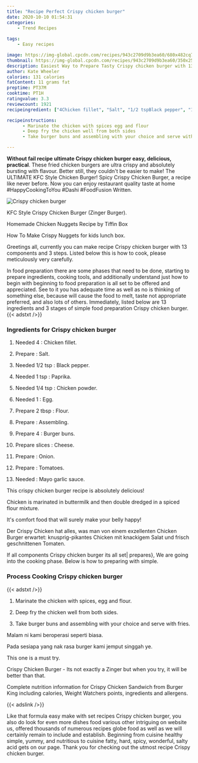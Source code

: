 ```yaml
---
title: "Recipe Perfect Crispy chicken burger"
date: 2020-10-10 01:54:31
categories:
    - Trend Recipes
    
tags:
    - Easy recipes

image: https://img-global.cpcdn.com/recipes/943c2709d9b3ea60/680x482cq70/crispy-chicken-burger-recipe-main-photo.jpg
thumbnail: https://img-global.cpcdn.com/recipes/943c2709d9b3ea60/350x250cq70/crispy-chicken-burger-recipe-main-photo.jpg
description: Easiest Way to Prepare Tasty Crispy chicken burger with 13 ingredients and 3 stages of easy cooking.
author: Kate Wheeler
calories: 131 calories
fatContent: 11 grams fat
preptime: PT37M
cooktime: PT1H
ratingvalue: 3.3
reviewcount: 1921
recipeingredient: ["4Chicken fillet", "Salt", "1/2 tspBlack pepper", "1 tspPaprika", "1/4 tspChicken powder", "1Egg", "2 tbspFlour", "Assembling", "4Burger buns", "slicesCheese", "Onion", "Tomatoes", "Mayo garlic sauce"]

recipeinstructions: 
      - Marinate the chicken with spices egg and flour 
      - Deep fry the chicken well from both sides 
      - Take burger buns and assembling with your choice and serve with fries

---
```




**Without fail recipe ultimate Crispy chicken burger easy, delicious, practical**. These fried chicken burgers are ultra crispy and absolutely bursting with flavour. Better still, they couldn&#39;t be easier to make! The ULTIMATE KFC Style Chicken Burger! Spicy Crispy Chicken Burger, a recipe like never before. Now you can enjoy restaurant quality taste at home #HappyCookingToYou #Dashi #FoodFusion Written.


![Crispy chicken burger](https://img-global.cpcdn.com/recipes/943c2709d9b3ea60/680x482cq70/crispy-chicken-burger-recipe-main-photo.jpg "Crispy chicken burger")



KFC Style Crispy Chicken Burger (Zinger Burger).

Homemade Chicken Nuggets Recipe by Tiffin Box

How To Make Crispy Nuggets for kids lunch box.


Greetings all, currently you can make recipe Crispy chicken burger with 13 components and 3 steps. Listed below this is how to cook, please meticulously very carefully.

In food preparation there are some phases that need to be done, starting to prepare ingredients, cooking tools, and additionally understand just how to begin with beginning to food preparation is all set to be offered and appreciated. See to it you has adequate time as well as no is thinking of something else, because will cause the food to melt, taste not appropriate preferred, and also lots of others. Immediately, listed below are 13 ingredients and 3 stages of simple food preparation Crispy chicken burger.
{{< adstxt />}}

### Ingredients for Crispy chicken burger


1. Needed 4 : Chicken fillet.

1. Prepare  : Salt.

1. Needed 1/2 tsp : Black pepper.

1. Needed 1 tsp : Paprika.

1. Needed 1/4 tsp : Chicken powder.

1. Needed 1 : Egg.

1. Prepare 2 tbsp : Flour.

1. Prepare  : Assembling.

1. Prepare 4 : Burger buns.

1. Prepare slices : Cheese.

1. Prepare  : Onion.

1. Prepare  : Tomatoes.

1. Needed  : Mayo garlic sauce.


This crispy chicken burger recipe is absolutely delicious!

Chicken is marinated in buttermilk and then double dredged in a spiced flour mixture.

It&#39;s comfort food that will surely make your belly happy!

Der Crispy Chicken hat alles, was man von einem exzellenten Chicken Burger erwartet: knusprig-pikantes Chicken mit knackigem Salat und frisch geschnittenen Tomaten.


If all components Crispy chicken burger its all set| prepares}, We are going into the cooking phase. Below is how to preparing with simple.

### Process Cooking Crispy chicken burger

{{< adstxt />}}


1. Marinate the chicken with spices, egg and flour.



1. Deep fry the chicken well from both sides.



1. Take burger buns and assembling with your choice and serve with fries.




Malam ni kami beroperasi seperti biasa.

Pada sesiapa yang nak rasa burger kami jemput singgah ye.

This one is a must try.

Crispy Chicken Burger - Its not exactly a Zinger but when you try, it will be better than that.

Complete nutrition information for Crispy Chicken Sandwich from Burger King including calories, Weight Watchers points, ingredients and allergens.


{{< adslink />}}

Like that formula easy make with set recipes Crispy chicken burger, you also do look for even more dishes food various other intriguing on website us, offered thousands of numerous recipes globe food as well as we will certainly remain to include and establish. Beginning from cuisine healthy simple, yummy, and nutritious to cuisine fatty, hard, spicy, wonderful, salty acid gets on our page. Thank you for checking out the utmost recipe Crispy chicken burger.
